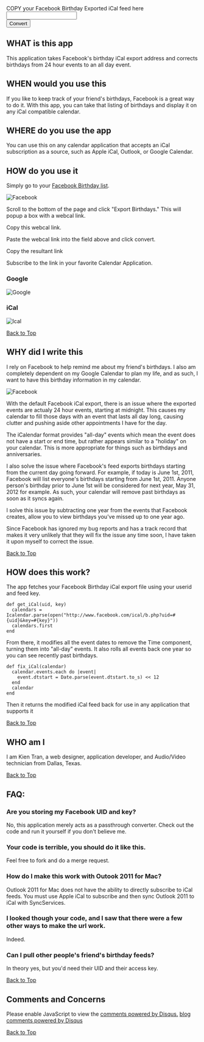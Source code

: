 
<div id='urlform'>
<div id='main_instructions'>
COPY your Facebook Birthday Exported iCal feed here
</div>
<form action='/form' method='post'>
<input type='text' id='url' name='url' /><br />
<input type='submit' value='Convert'>	
</form>
</div>

## WHAT is this app
This application takes Facebook's birthday iCal export address and corrects birthdays from 24 hour events to an all day event.

## WHEN would you use this
If you like to keep track of your friend's birthdays, Facebook is a great way to do it. With this app, you can take that listing of birthdays and display it on any iCal compatible calendar.

## WHERE do you use the app
You can use this on any calendar application that accepts an iCal subscription as a source, such as Apple iCal, Outlook, or Google Calendar.

## HOW do you use it

<!--SCREEN CAST -->
	
Simply go to your <a href='http://www.facebook.com/?sk=bd' target='_new'>Facebook Birthday list</a>.
	
![Facebook](/img/facebook.jpg)

Scroll to the bottom of the page and click "Export Birthdays."  This will popup a box with a webcal link.

Copy this webcal link.

Paste the webcal link into the field above and click convert.

Copy the resultant link

Subscribe to the link in your favorite Calendar Application.

<!--SCREENSHOT GOOGLE-->
### Google
![Google](/img/google.jpg)

<!--SCREENSHOT  iCAL-->
### iCal
![Ical](/img/ical.jpg)
<!--SCREENSHOT OUTLOOK-->

<a href='#' class='top'>Back to Top</a>

## WHY did I write this
I rely on Facebook to help remind me about my friend's birthdays. I also am completely dependent on my Google Calendar to plan my life, and as such, I want to have this birthday information in my calendar.

![Facebook](/img/fibrevsfb.jpg)

With the default Facebook iCal export, there is an issue where the exported events are actualy 24 hour events, starting at midnight. This causes my calendar to fill those days with an event that lasts all day long, causing clutter and pushing aside other appointments I have for the day.

The iCalendar format provides "all-day" events which mean the event does not have a start or end time, but rather appears similar to a "holiday" on your calendar.  This is more appropriate for things such as birthdays and anniversaries.

I also solve the issue where Facebook's feed exports birthdays starting from the current day going forward.  For example, if today is June 1st, 2011, Facebook will list everyone's birthdays starting from June 1st, 2011. Anyone person's birthday prior to June 1st will be considered for next year, May 31, 2012 for example. As such,  your calendar will remove past birthdays as soon as it syncs again.

I solve this issue by subtracting one year from the events that Facebook creates, allow you to view birthdays you've missed up to one year ago.

Since Facebook has ignored my bug reports and has a track record that makes it very unlikely that they will fix the issue any time soon, I have taken it upon myself to correct the issue.

<a href='#' class='top'>Back to Top</a>

## HOW does this work?
The app fetches your Facebook Birthday iCal export file using your userid and feed key.

    def get_iCal(uid, key)
      calendars = Icalendar.parse(open("http://www.facebook.com/ical/b.php?uid=#{uid}&key=#{key}"))
      calendars.first
    end

From there, it modifies all the event dates to remove the Time component, turning them into "all-day" events. It also rolls all events back one year so you can see recently past birthdays.

	def fix_iCal(calendar)
	  calendar.events.each do |event|
	    event.dtstart = Date.parse(event.dtstart.to_s) << 12
	  end
	  calendar
	end

Then it returns the modified iCal feed back for use in any application that supports it

<a href='#' class='top'>Back to Top</a>

## WHO am I
I am Kien Tran, a web designer, application developer, and Audio/Video technician from Dallas, Texas.

<a href='#' class='top'>Back to Top</a>

## FAQ:
### Are you storing my Facebook UID and key?
No, this application merely acts as a passthrough converter.  Check out the code and run it yourself if you don't believe me.

### Your code is terrible, you should do it like this.
Feel free to fork and do a merge request.

### How do I make this work with Outook 2011 for Mac?
Outlook 2011 for Mac does not have the ability to directly subscribe to iCal feeds. You must use Apple iCal to subscribe and then sync Outlook 2011 to iCal with SyncServices.

### I looked though your code, and I saw that there were a few other ways to make the url work.
Indeed.

### Can I pull other people's friend's birthday feeds?
In theory yes, but you'd need their UID and their access key.

<a href='#' class='top'>Back to Top</a>

## Comments and Concerns
<div id="disqus_thread"></div>
<script type="text/javascript">
/* * * CONFIGURATION VARIABLES: EDIT BEFORE PASTING INTO YOUR WEBPAGE * * */
var disqus_shortname = 'fibreapp'; // required: replace example with your forum shortname
/* * * DON'T EDIT BELOW THIS LINE * * */
(function() {
var dsq = document.createElement('script'); dsq.type = 'text/javascript'; dsq.async = true;
dsq.src = 'http://' + disqus_shortname + '.disqus.com/embed.js';
(document.getElementsByTagName('head')[0] || document.getElementsByTagName('body')[0]).appendChild(dsq);
})();
</script>
<noscript>Please enable JavaScript to view the <a href="http://disqus.com/?ref_noscript">comments powered by Disqus.</a></noscript>
<a href="http://disqus.com" class="dsq-brlink">blog comments powered by <span class="logo-disqus">Disqus</span></a>

<a href='#' class='top'>Back to Top</a>

<script>
var _gaq=[['_setAccount','UA-23678097-1'],['_trackPageview']]; // Change UA-XXXXX-X to be your site's ID
(function(d,t){var g=d.createElement(t),s=d.getElementsByTagName(t)[0];g.async=1;
g.src=('https:'==location.protocol?'//ssl':'//www')+'.google-analytics.com/ga.js';
s.parentNode.insertBefore(g,s)}(document,'script'));
</script>